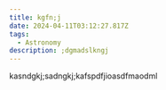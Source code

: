 ```yaml
---
title: kgfn;j
date: 2024-04-11T03:12:27.817Z
tags:
  - Astronomy
description: ;dgmadslkngj
---
```

k﻿asndgkj;sadngkj;kafspdfjioasdfmaodml